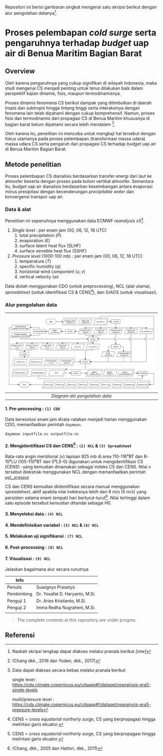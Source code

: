Repositori ini berisi gambaran singkat mengenai satu skripsi berikut dengan alur pengolahan datanya[^1].

# Proses pelembapan *cold surge* serta pengaruhnya terhadap *budget* uap air di Benua Maritim Bagian Barat

## Overview

Oleh karena pengaruhnya yang cukup signifikan di wilayah Indonesia, maka studi mengenai CS menjadi penting untuk terus dilakukan baik dalam perspektif kajian dinamis, fisis, maupun termodinamisnya. 

Proses dinamis fenomena CS berikut dampak yang ditimbulkan di daerah tropis dan subtropis hingga lintang tinggi serta interaksinya dengan fenomena lain telah dipahami dengan cukup komprehensif. Namun, proses fisis dan termodinamis dari propagasi CS di Benua Maritim khususnya di bagian barat belum dipahami secara lebih mendalam [^2].

Oleh karena itu, penelitian ini mencoba untuk mengkaji hal tersebut dengan fokus utamanya pada proses pelembapan (transformasi massa udara) massa udara CS serta pengaruh dari propagasi CS terhadap *budget* uap air di Benua Maritim Bagian Barat.


## Metode penelitian
Proses pelembapan CS dianalisis berdasarkan transfer energi dari laut ke atmosfer beserta dengan proses pada kolom vertikal atmosfer. Sementara itu, *budget* uap air dianalisis berdasarkan keseimbangan antara evaporasi minus presipitasi dengan kecenderungan *precipitable water* dan konvergensi transpor uap air.

### Data & alat
Penelitian ini sepenuhnya menggunakan data ECMWF *reanalysis v5*[^3].
1. *Single level* : per enam jam (00, 06, 12, 18 UTC)
   1. total precipitation $(P)$
   2. evaporation $(E)$
   3. surface latent heat flux (SLHF)
   4. surface sensible heat flux (SSHF)
2. *Pressure level* (1000-100 mb) : per enam jam (00, 06, 12, 18 UTC)
   1. temperature $(T)$
   2. specific humidity $(q)$
   3. horizontal wind component $(u, v)$
   4. vertical velocity $(w)$

Data diolah menggunakan CDO (untuk preprocessing), NCL (alat utama), *spreadsheet* (untuk identifikasi CS & CENS[^4]), dan GrADS (untuk visualisasi).

### Alur pengolahan data

|  ![Diagram alir pengolahan data](diagram/detilolahdata.png)  |
|:--:|
|  *Diagram alir pengolahan data*  |

#### 1. Pre-processing : `(1) CDO`
Data beresolusi enam jam dirata-ratakan menjadi harian menggunakan CDO, memanfaatkan perintah `daymean`.

    daymean inputfile.nc outputfile.nc
    

#### 2. Mengidentifikasi CS dan CENS[^4] : `(2) NCL` & `(3) Spreadsheet`
Rata-rata angin meridional $(v)$ lapisan 925 mb di area 110-116⁰BT dan 8-15⁰LU (105-110⁰BT dan 5⁰LS-0) digunakan untuk mengidentifikasi CS (CENS) -yang kemudian dinamakan sebagai indeks CS dan CENS. Nilai $v$ tersebut diekstrak menggunakan NCL dengan memanfaatkan perintah <a href="https://www.ncl.ucar.edu/Document/Functions/Built-in/wgt_areaave.shtml" target="_blank">`wgt_areaave`</a>

CS dan CENS kemudian diidentifikasi secara manual menggunakan *spreadsheet*, aktif apabila nilai indeksnya lebih dari 8 m/s (5 m/s) yang persisten selama enam (empat) hari berturut-turut[^5]. Nilai tertinggi dalam satu episode tersebut kemudian ditandai sebagai H0.

#### 3. Menyeleksi data : `(4) NCL`

#### 4. Mendefinisikan variabel : `(5) NCL` & `(6) NCL`

#### 5. Melakukan uji signifikansi : `(7) NCL`

#### 6. Post-processing : `(8) NCL`

#### 7. Visualisasi : `(9) NCL`



Jelaskan bagaimana alur secara runutnya

| Info | |
|----|----|
|  Penulis  |  Suwignyo Prasetyo  |
|  Pembimbing  |  Dr. Yosafat D. Haryanto, M.Si.  |
|  Penguji 1  | Dr. Aries Kristianto, M.Si. |
|  Penguji 2  | Imma Redha Nugraheni, M.Si. |
| | |

>The complete contents at this repository are under progres.

## Referensi
[^1]: Naskah skripsi lengkap dapat diakses melalui pranala berikut *[otw]*
[^2]: (Chang dkk., 2016 dan Yoden, dkk., 2017)
[^3]: Data dapat diakses secara bebas melalui pranala berikut
    
    single level : https://cds.climate.copernicus.eu/cdsapp#!/dataset/reanalysis-era5-single-levels
    
    multi/pressure level : https://cds.climate.copernicus.eu/cdsapp#!/dataset/reanalysis-era5-pressure-levels

[^4]: CENS = *cross equatorial northerly surge*, CS yang berpropagasi hingga melintasi garis ekuator.
[^5]: (Chang, dkk., 2005 dan Hattori, dkk., 2011)